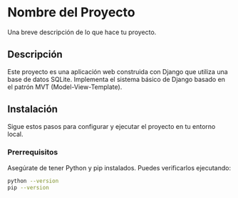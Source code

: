 # Nombre del Proyecto

Una breve descripción de lo que hace tu proyecto.

## Descripción

Este proyecto es una aplicación web construida con Django que utiliza una base de datos SQLite. Implementa el sistema básico de Django basado en el patrón MVT (Model-View-Template). 

## Instalación

Sigue estos pasos para configurar y ejecutar el proyecto en tu entorno local.

### Prerrequisitos

Asegúrate de tener Python y pip instalados. Puedes verificarlos ejecutando:

```bash
python --version
pip --version
